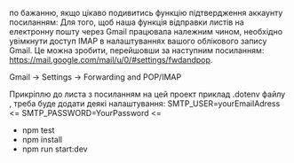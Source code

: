 по бажанню, якщо цікаво подивитись функцію підтвердження аккаунту посиланням:
Для того, щоб наша функція відправки листів на електронну пошту через Gmail працювала належним чином, необхідно увімкнути доступ IMAP в налаштуваннях вашого облікового запису Gmail. Це можна зробити, перейшовши за наступним посиланням: https://mail.google.com/mail/u/0/#settings/fwdandpop.

Gmail -> Settings -> Forwarding and POP/IMAP

Прикріплю до листа з посиланням на цей проект приклад .dotenv файлу , треба буде додати деякі налаштування:
SMTP_USER=yourEmailAdress  <=
SMTP_PASSWORD=YourPassword <=

- npm test 
- npm install
- npm run start:dev
